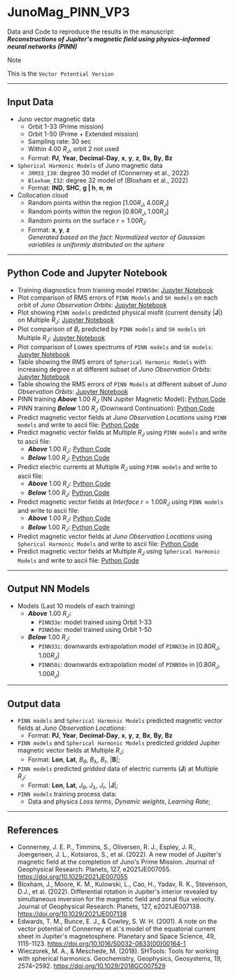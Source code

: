 # JunoMag_PINN_VP3
Data and Code to reproduce the results in the manuscript: <br>
***Reconstructions of Jupiter's magnetic field using physics-informed neural networks (PINN)***

> [!NOTE]  
> This is the `Vector Potential Version`
______________________________________________________________________________________________
## Input Data
- Juno vector magnetic data
  - Orbit 1-33 (Prime mission)
  - Orbit 1-50 (Prime + Extended mission)
  - Sampling rate: 30 sec
  - Within 4.00 $R_J$, orbit 2 not used
  - Format: **PJ**, **Year**, **Decimal-Day**, **x**, **y**, **z**, **Bx**, **By**, **Bz**
- `Spherical Harmonic Models` of Juno magnetic data
  - `JRM33_I30`: degree 30 model of (Connerney et al., 2022)
  - `Bloxham_I32`: degree 32 model of (Bloxham et al., 2022)
  - Format: **IND**, **SHC**, **g | h**, **n**, **m**
- Collocation cloud
  - Random points within the region $[1.00 R_J, 4.00 R_J]$
  - Random points within the region $[0.80 R_J, 1.00 R_J]$
  - Random points on the surface $r = 1.00 R_J$
  - Format: **x**, **y**, **z**  <br>
  *Generated based on the fact*: *Normalized vector of Gaussian variables is uniformly distributed on the sphere*
______________________________________________________________________________________________
## Python Code and Jupyter Notebook
  - Training diagnostics from training model `PINN50e`: [Jupyter Notebook](https://github.com/LeyuanWu/JunoMag_PINN_VP3/blob/main/Plot_LossFunc_PINN_VP3.ipynb)
  - Plot comparison of RMS errors of `PINN Models` and `SH models` on each orbit of *Juno Observation Orbits*: [Jupyter Notebook](https://github.com/LeyuanWu/JunoMag_PINN_VP3/blob/main/DataMisfit_SHs_vs_PINNs_PJ01_50_binByPJ.ipynb)
  - Plot showing `PINN models` predicted physical misfit (current density $|\mathbf{J}|$) on Multiple $R_J$: [Jupyter Notebook](https://github.com/LeyuanWu/JunoMag_PINN_VP3/blob/main/Plot_JnedRjs.ipynb)
  - Plot comparison of $B_{r}$ predicted by `PINN models` and `SH models` on Multiple $R_J$: [Jupyter Notebook](https://github.com/LeyuanWu/JunoMag_PINN_VP3/blob/main/Plot_BnedRjs_SHs_vs_PINNs.ipynb)
  - Plot comparison of Lowes spectrums of `PINN models` and `SH models`: [Jupyter Notebook](https://github.com/LeyuanWu/JunoMag_PINN_VP3/blob/main/SHs_Spectrum2D_Lowes.ipynb)
  - Table showing the RMS errors of `Spherical Harmonic Models` with increasing degree $n$ at different subset of *Juno Observation Orbits*: [Jupyter Notebook](https://github.com/LeyuanWu/JunoMag_PINN_VP3/blob/main/DataMisfit_SHs_MagDisc.ipynb)
  - Table showing the RMS errors of `PINN Models` at different subset of *Juno Observation Orbits*: [Jupyter Notebook](https://github.com/LeyuanWu/JunoMag_PINN_VP3/blob/main/DataMisfit_PINNs.ipynb)
  - PINN training ***Above*** 1.00 $R_J$ (NN Jupiter Magnetic Model): [Python Code](https://github.com/LeyuanWu/JunoMag_PINN_VP3/blob/main/PINN_VP3_JUNO.py)
  - PINN training ***Below*** 1.00 $R_J$ (Downward Continuation): [Python Code](https://github.com/LeyuanWu/JunoMag_PINN_VP3/blob/main/PINN_VP3_DC_JUNO.py)
  - Predict magnetic vector fields at *Juno Observation Locations* using `PINN models` and write to ascii file: [Python Code](https://github.com/LeyuanWu/JunoMag_PINN_VP3/blob/main/Predict_BxyzOBS_fromPINN_VP3.py)
  - Predict magnetic vector fields at Multiple $R_J$ using `PINN models` and write to ascii file:
    - ***Above*** 1.00 $R_J$: [Python Code](https://github.com/LeyuanWu/JunoMag_PINN_VP3/blob/main/Predict_BnedRjs_fromPINN_VP3.py)
    - ***Below*** 1.00 $R_J$: [Python Code](https://github.com/LeyuanWu/JunoMag_PINN_VP3/blob/main/Predict_BnedRjs_fromPINN_VP3_DC.py)
  - Predict electric currents at Multiple $R_J$ using `PINN models` and write to ascii file:
    - ***Above*** 1.00 $R_J$: [Python Code](https://github.com/LeyuanWu/JunoMag_PINN_VP3/blob/main/Predict_JnedRjs_fromPINN_VP3.py)
    - ***Below*** 1.00 $R_J$: [Python Code](https://github.com/LeyuanWu/JunoMag_PINN_VP3/blob/main/Predict_JnedRjs_fromPINN_VP3_DC.py)
  - Predict magnetic vector fields at *Interface* $r=1.00 R_J$ using `PINN models` and write to ascii file:
    - ***Above*** 1.00 $R_J$: [Python Code](https://github.com/LeyuanWu/JunoMag_PINN_VP3/blob/main/Predict_BxyzITFC_fromPINN_VP3.py)
    - ***Below*** 1.00 $R_J$: [Python Code](https://github.com/LeyuanWu/JunoMag_PINN_VP3/blob/main/Predict_BxyzITFC_fromPINN_VP3_DC.py)
  - Predict magnetic vector fields at *Juno Observation Locations* using `Spherical Harmonic Models` and write to ascii file: [Python Code](https://github.com/LeyuanWu/JunoMag_PINN_VP3/blob/main/Predict_BxyzOBS_fromSH_MagDisc.py)
  - Predict magnetic vector fields at Multiple $R_J$ using `Spherical Harmonic Models` and write to ascii file: [Python Code](https://github.com/LeyuanWu/JunoMag_PINN_VP3/blob/main/Predict_BnedRjs_fromSH.py)
______________________________________________________________________________________________
## Output NN Models
  - Models (Last 10 models of each training)
    - ***Above*** 1.00 $R_J$: 
      - `PINN33e`: model trained using Orbit 1-33
      - `PINN50e`: model trained using Orbit 1-50
    - ***Below*** 1.00 $R_J$:
      - `PINN33i`: downwards extrapolation model of `PINN33e` in $[0.80 R_J, 1.00 R_J]$
      - `PINN50i`: downwards extrapolation model of `PINN50e` in $[0.80 R_J, 1.00 R_J]$
______________________________________________________________________________________________
## Output data
- `PINN models` and `Spherical Harmonic Models` predicted magnetic vector fields at *Juno Observation Locations*:
   - Format: **PJ**, **Year**, **Decimal-Day**, **x**, **y**, **z**, **Bx**, **By**, **Bz**
- `PINN models` and `Spherical Harmonic Models` predicted *gridded* Jupiter magnetic vector fields at Multiple $R_J$:
   - Format: **Lon**, **Lat**, $B_{\theta}$, $B_{\lambda}$, $B_{r}$, $|\mathbf{B}|$;
- `PINN models` predicted *gridded* data of electric currents ($\mathbf{J}$) at Multiple $R_J$:
   - Format: **Lon**, **Lat**, $J_{\theta}$, $J_{\lambda}$, $J_{r}$, $|\mathbf{J}|$;
- `PINN models` training process data:
   - Data and physics *Loss terms*, *Dynamic weights*, *Learning Rate*;
______________________________________________________________________________________________
## References
- Connerney, J. E. P., Timmins, S., Oliversen, R. J., Espley, J. R., Joergensen, J. L., Kotsiaros, S., et al. (2022). A new model of Jupiter's magnetic field at the completion of Juno's Prime Mission. Journal of Geophysical Research: Planets, 127, e2021JE007055. https://doi.org/10.1029/2021JE007055
- Bloxham, J., Moore, K. M., Kulowski, L., Cao, H., Yadav, R. K., Stevenson, D.J., et al. (2022). Differential rotation in Jupiter's interior revealed by simultaneous inversion for the magnetic field and zonal flux velocity. Journal of Geophysical Research: Planets, 127, e2021JE007138. https://doi.org/10.1029/2021JE007138
- Edwards, T. M., Bunce, E. J., & Cowley, S. W. H. (2001). A note on the vector potential of Connerney et al.'s model of the equatorial current sheet in Jupiter's magnetosphere. Planetary and Space Science, 49, 1115-1123. https://doi.org/10.1016/S0032-0633(00)00164-1
- Wieczorek, M. A., & Meschede, M. (2018). SHTools: Tools for working with spherical harmonics. Geochemistry, Geophysics, Geosystems, 19, 2574–2592. https://doi.org/10.1029/2018GC007529
